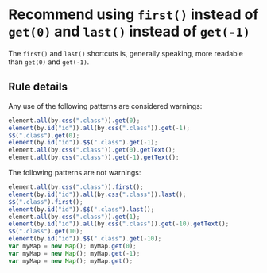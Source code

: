 # Recommend using `first()` instead of `get(0)` and `last()` instead of `get(-1)`

The `first()` and `last()` shortcuts is, generally speaking, more readable than `get(0)` and `get(-1)`.

## Rule details

Any use of the following patterns are considered warnings:

```js
element.all(by.css(".class")).get(0);
element(by.id("id")).all(by.css(".class")).get(-1);
$$(".class").get(0);
element(by.id("id")).$$(".class").get(-1);
element.all(by.css(".class")).get(0).getText();
element.all(by.css(".class")).get(-1).getText();
```

The following patterns are not warnings:

```js
element.all(by.css(".class")).first();
element(by.id("id")).all(by.css(".class")).last();
$$(".class").first();
element(by.id("id")).$$(".class").last();
element.all(by.css(".class")).get(1);
element(by.id("id")).all(by.css(".class")).get(-10).getText();
$$(".class").get(10);
element(by.id("id")).$$(".class").get(-10);
var myMap = new Map(); myMap.get(0);
var myMap = new Map(); myMap.get(-1);
var myMap = new Map(); myMap.get();
```
